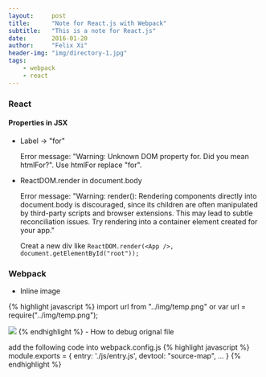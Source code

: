 ```yaml
---
layout:     post
title:      "Note for React.js with Webpack"
subtitle:   "This is a note for React.js"
date:       2016-01-20
author:     "Felix Xi"
header-img: "img/directory-1.jpg"
tags:
    - webpack
    - react
---
```


### React

#### Properties in JSX
- Label -> "for"

  Error message: "Warning: Unknown DOM property for. Did you mean htmlFor?".
  Use htmlFor replace "for".
- ReactDOM.render in document.body

  Error message: "Warning: render(): Rendering components directly into document.body is discouraged, since its children are often manipulated by third-party scripts and browser extensions. This may lead to subtle reconciliation issues. Try rendering into a container element created for your app."

  Creat a new div like `ReactDOM.render(<App />, document.getElementById("root"));`

### Webpack
- Inline image

{% highlight javascript %}
import url from "../img/temp.png"
or
var url = require("../img/temp.png");

<img src={url} />
{% endhighlight %}
- How to debug orignal file

  add the following code into webpack.config.js
{% highlight javascript %}
module.exports = {
    entry: './js/entry.js',
    devtool: "source-map",
    ...
}
{% endhighlight %}

